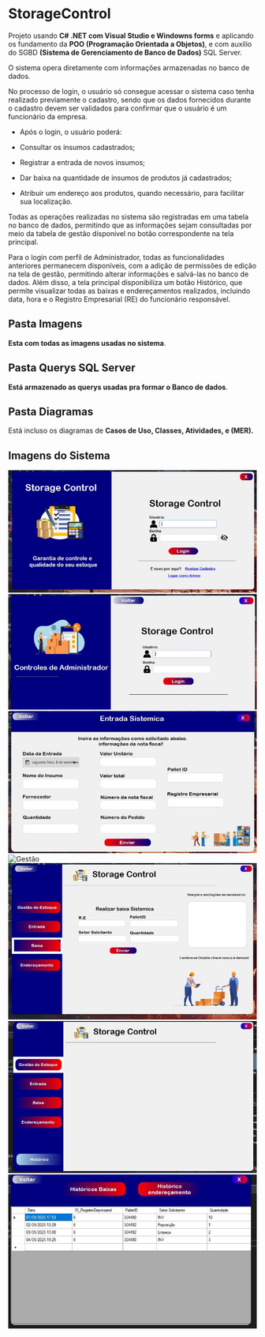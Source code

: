 # StorageControl
Projeto usando **C# .NET com Visual Studio e Windowns forms** e aplicando os fundamento da **POO (Programação Orientada a Objetos)**, e com auxilio do SGBD **(Sistema de Gerenciamento de Banco de Dados)** SQL Server.

O sistema opera diretamente com informações armazenadas no banco de dados.

No processo de login, o usuário só consegue acessar o sistema caso tenha realizado previamente o cadastro, sendo que os dados fornecidos durante o cadastro devem ser validados para confirmar que o usuário é um funcionário da empresa.

- Após o login, o usuário poderá:

- Consultar os insumos cadastrados;

- Registrar a entrada de novos insumos;

- Dar baixa na quantidade de insumos de produtos já cadastrados;

- Atribuir um endereço aos produtos, quando necessário, para facilitar sua localização.

Todas as operações realizadas no sistema são registradas em uma tabela no banco de dados, permitindo que as informações sejam consultadas por meio da tabela de gestão disponível no botão correspondente na tela principal.

Para o login com perfil de Administrador, todas as funcionalidades anteriores permanecem disponíveis, com a adição de permissões de edição na tela de gestão, permitindo alterar informações e salvá-las no banco de dados. Além disso, a tela principal disponibiliza um botão Histórico, que permite visualizar todas as baixas e endereçamentos realizados, incluindo data, hora e o Registro Empresarial (RE) do funcionário responsável.

## Pasta Imagens
**Esta com todas as imagens usadas no sistema**.

## Pasta Querys SQL Server
**Está armazenado as querys usadas pra formar o Banco de dados**.

## Pasta Diagramas
Está incluso os diagramas de **Casos de Uso, Classes, Atividades, e (MER).**


## **Imagens do Sistema**
![Login](https://github.com/BryanAlbuquerque/StorageControl/blob/d53db175d0558410682c2811634df07a264d1bdb/Sistema/Login.JPG)
![Admin](https://github.com/BryanAlbuquerque/StorageControl/blob/dd684fbd79ef4e5dfc8bd4fce9fbedaee61b6c46/Sistema/Admin.JPG)
![Entrada](https://github.com/BryanAlbuquerque/StorageControl/blob/dd684fbd79ef4e5dfc8bd4fce9fbedaee61b6c46/Sistema/Entrada.JPG)
![Gestão](https://github.com/BryanAlbuquerque/StorageControl/blob/dd684fbd79ef4e5dfc8bd4fce9fbedaee61b6c46/Sistema/Gest%C3%A3o.JPG)
![Baixas](https://github.com/BryanAlbuquerque/StorageControl/blob/dd684fbd79ef4e5dfc8bd4fce9fbedaee61b6c46/Sistema/Baixas.JPG)
![Admin Historicos](https://github.com/BryanAlbuquerque/StorageControl/blob/8df0533ce6f6d38e038e7a531641767e97074fa0/Sistema/TelaAdmin.JPG)
![](https://github.com/BryanAlbuquerque/StorageControl/blob/8df0533ce6f6d38e038e7a531641767e97074fa0/Sistema/Historicos.JPG)


